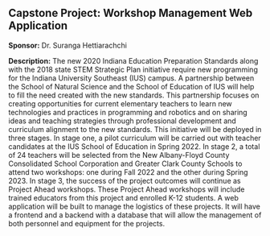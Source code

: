 ## Capstone Project:  Workshop Management Web Application

**Sponsor:**  Dr. Suranga Hettiarachchi

**Description:**
The new 2020 Indiana Education Preparation Standards along with the 2018 state STEM Strategic Plan initiative require new programming for the Indiana University Southeast (IUS) campus.  A partnership between the School of Natural Science and the School of Education of IUS will help to fill the need created with the new standards.  This partnership focuses on creating opportunities for current elementary teachers to learn new technologies and practices in programming and robotics and on sharing ideas and teaching strategies through professional development and curriculum alignment to the new standards.  This initiative will be deployed in three stages.  In stage one, a pilot curriculum will be carried out with teacher candidates at the IUS School of Education in Spring 2022.  In stage 2, a total of 24 teachers will be selected from the New Albany-Floyd County Consolidated School Corporation and Greater Clark County Schools to attend two workshops:  one during Fall 2022 and the other during Spring 2023.  In stage 3, the success of the project outcomes will continue as Project Ahead workshops.  These Project Ahead workshops will include trained educators from this project and enrolled K-12 students.  A web application will be built to manage the logistics of these projects.  It will have a frontend and a backend with a database that will allow the management of both personnel and equipment for the projects.